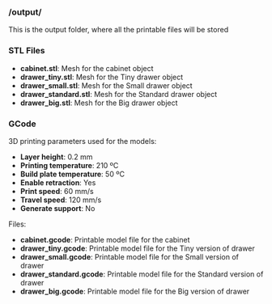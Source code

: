 ### /output/
This is the output folder, where all the printable files will be stored

### STL Files
* **cabinet.stl**: Mesh for the cabinet object
* **drawer_tiny.stl**: Mesh for the Tiny drawer object
* **drawer_small.stl**: Mesh for the Small drawer object
* **drawer_standard.stl**: Mesh for the Standard drawer object
* **drawer_big.stl**: Mesh for the Big drawer object

### GCode
3D printing parameters used for the models:
* **Layer height**: 0.2 mm
* **Printing temperature**: 210 ºC
* **Build plate temperature**: 50 ºC
* **Enable retraction**: Yes
* **Print speed**: 60 mm/s
* **Travel speed**: 120 mm/s
* **Generate support**: No

Files:
* **cabinet.gcode**: Printable model file for the cabinet
* **drawer_tiny.gcode**: Printable model file for the Tiny version of drawer
* **drawer_small.gcode**: Printable model file for the Small version of drawer
* **drawer_standard.gcode**: Printable model file for the Standard version of drawer
* **drawer_big.gcode**: Printable model file for the Big version of drawer
